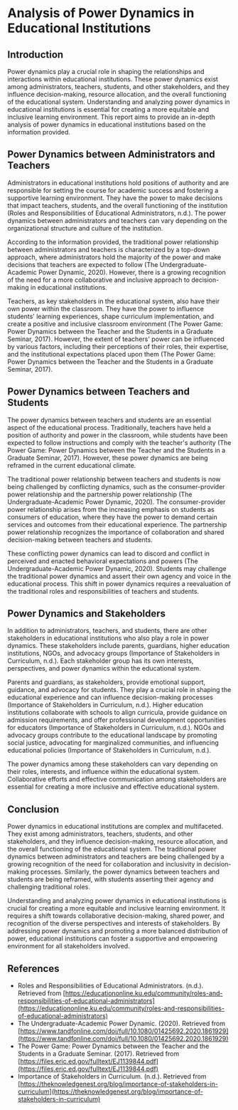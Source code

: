 # Analysis of Power Dynamics in Educational Institutions

## Introduction

Power dynamics play a crucial role in shaping the relationships and interactions within educational institutions. These power dynamics exist among administrators, teachers, students, and other stakeholders, and they influence decision-making, resource allocation, and the overall functioning of the educational system. Understanding and analyzing power dynamics in educational institutions is essential for creating a more equitable and inclusive learning environment. This report aims to provide an in-depth analysis of power dynamics in educational institutions based on the information provided.

## Power Dynamics between Administrators and Teachers

Administrators in educational institutions hold positions of authority and are responsible for setting the course for academic success and fostering a supportive learning environment. They have the power to make decisions that impact teachers, students, and the overall functioning of the institution (Roles and Responsibilities of Educational Administrators, n.d.). The power dynamics between administrators and teachers can vary depending on the organizational structure and culture of the institution.

According to the information provided, the traditional power relationship between administrators and teachers is characterized by a top-down approach, where administrators hold the majority of the power and make decisions that teachers are expected to follow (The Undergraduate-Academic Power Dynamic, 2020). However, there is a growing recognition of the need for a more collaborative and inclusive approach to decision-making in educational institutions.

Teachers, as key stakeholders in the educational system, also have their own power within the classroom. They have the power to influence students' learning experiences, shape curriculum implementation, and create a positive and inclusive classroom environment (The Power Game: Power Dynamics between the Teacher and the Students in a Graduate Seminar, 2017). However, the extent of teachers' power can be influenced by various factors, including their perceptions of their roles, their expertise, and the institutional expectations placed upon them (The Power Game: Power Dynamics between the Teacher and the Students in a Graduate Seminar, 2017).

## Power Dynamics between Teachers and Students

The power dynamics between teachers and students are an essential aspect of the educational process. Traditionally, teachers have held a position of authority and power in the classroom, while students have been expected to follow instructions and comply with the teacher's authority (The Power Game: Power Dynamics between the Teacher and the Students in a Graduate Seminar, 2017). However, these power dynamics are being reframed in the current educational climate.

The traditional power relationship between teachers and students is now being challenged by conflicting dynamics, such as the consumer-provider power relationship and the partnership power relationship (The Undergraduate-Academic Power Dynamic, 2020). The consumer-provider power relationship arises from the increasing emphasis on students as consumers of education, where they have the power to demand certain services and outcomes from their educational experience. The partnership power relationship recognizes the importance of collaboration and shared decision-making between teachers and students.

These conflicting power dynamics can lead to discord and conflict in perceived and enacted behavioral expectations and powers (The Undergraduate-Academic Power Dynamic, 2020). Students may challenge the traditional power dynamics and assert their own agency and voice in the educational process. This shift in power dynamics requires a reevaluation of the traditional roles and responsibilities of teachers and students.

## Power Dynamics and Stakeholders

In addition to administrators, teachers, and students, there are other stakeholders in educational institutions who also play a role in power dynamics. These stakeholders include parents, guardians, higher education institutions, NGOs, and advocacy groups (Importance of Stakeholders in Curriculum, n.d.). Each stakeholder group has its own interests, perspectives, and power dynamics within the educational system.

Parents and guardians, as stakeholders, provide emotional support, guidance, and advocacy for students. They play a crucial role in shaping the educational experience and can influence decision-making processes (Importance of Stakeholders in Curriculum, n.d.). Higher education institutions collaborate with schools to align curricula, provide guidance on admission requirements, and offer professional development opportunities for educators (Importance of Stakeholders in Curriculum, n.d.). NGOs and advocacy groups contribute to the educational landscape by promoting social justice, advocating for marginalized communities, and influencing educational policies (Importance of Stakeholders in Curriculum, n.d.).

The power dynamics among these stakeholders can vary depending on their roles, interests, and influence within the educational system. Collaborative efforts and effective communication among stakeholders are essential for creating a more inclusive and effective educational system.

## Conclusion

Power dynamics in educational institutions are complex and multifaceted. They exist among administrators, teachers, students, and other stakeholders, and they influence decision-making, resource allocation, and the overall functioning of the educational system. The traditional power dynamics between administrators and teachers are being challenged by a growing recognition of the need for collaboration and inclusivity in decision-making processes. Similarly, the power dynamics between teachers and students are being reframed, with students asserting their agency and challenging traditional roles.

Understanding and analyzing power dynamics in educational institutions is crucial for creating a more equitable and inclusive learning environment. It requires a shift towards collaborative decision-making, shared power, and recognition of the diverse perspectives and interests of stakeholders. By addressing power dynamics and promoting a more balanced distribution of power, educational institutions can foster a supportive and empowering environment for all stakeholders involved.

## References

- Roles and Responsibilities of Educational Administrators. (n.d.). Retrieved from [https://educationonline.ku.edu/community/roles-and-responsibilities-of-educational-administrators](https://educationonline.ku.edu/community/roles-and-responsibilities-of-educational-administrators)
- The Undergraduate-Academic Power Dynamic. (2020). Retrieved from [https://www.tandfonline.com/doi/full/10.1080/01425692.2020.1861929](https://www.tandfonline.com/doi/full/10.1080/01425692.2020.1861929)
- The Power Game: Power Dynamics between the Teacher and the Students in a Graduate Seminar. (2017). Retrieved from [https://files.eric.ed.gov/fulltext/EJ1139844.pdf](https://files.eric.ed.gov/fulltext/EJ1139844.pdf)
- Importance of Stakeholders in Curriculum. (n.d.). Retrieved from [https://theknowledgenest.org/blog/importance-of-stakeholders-in-curriculum](https://theknowledgenest.org/blog/importance-of-stakeholders-in-curriculum)